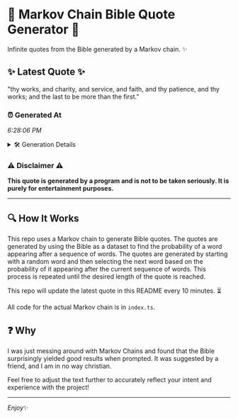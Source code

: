 # 📖 Markov Chain Bible Quote Generator 📖

Infinite quotes from the Bible generated by a Markov chain. ✨

## ✨ Latest Quote ✨
"thy works, and charity, and service, and faith, and thy patience, and thy works; and the last to be more than the first."

### ⏰ Generated At
*6:28:06 PM*

<details>
    <summary>🛠️ Generation Details</summary>
    <p>
        <strong>🌱 Seed:</strong> thy<br>
        <strong>🔄 Iterations:</strong> 22<br>
        <strong>📜 Context History:</strong><br>[ thy ]: works,<br>[ thy, works, ]: and<br>[ thy, works,, and ]: charity,<br>[ thy, works,, and, charity, ]: and<br>[ thy, works,, and, charity,, and ]: service,<br>[ thy, works,, and, charity,, and, service, ]: and<br>[ works,, and, charity,, and, service,, and ]: faith,<br>[ and, charity,, and, service,, and, faith, ]: and<br>[ charity,, and, service,, and, faith,, and ]: thy<br>[ and, service,, and, faith,, and, thy ]: patience,<br>[ service,, and, faith,, and, thy, patience, ]: and<br>[ and, faith,, and, thy, patience,, and ]: thy<br>[ faith,, and, thy, patience,, and, thy ]: works;<br>[ and, thy, patience,, and, thy, works; ]: and<br>[ thy, patience,, and, thy, works;, and ]: the<br>[ patience,, and, thy, works;, and, the ]: last<br>[ and, thy, works;, and, the, last ]: to<br>[ thy, works;, and, the, last, to ]: be<br>[ works;, and, the, last, to, be ]: more<br>[ and, the, last, to, be, more ]: than<br>[ the, last, to, be, more, than ]: the<br>[ last, to, be, more, than, the ]: first.<br>
    </p>
</details>

### ⚠️ Disclaimer ⚠️
**This quote is generated by a program and is not to be taken seriously. It is purely for entertainment purposes.**

---

## 🔍 How It Works

This repo uses a Markov chain to generate Bible quotes. The quotes are generated by using the Bible as a dataset to find the probability of a word appearing after a sequence of words. The quotes are generated by starting with a random word and then selecting the next word based on the probability of it appearing after the current sequence of words. This process is repeated until the desired length of the quote is reached.

This repo will update the latest quote in this README every 10 minutes. ⏳

All code for the actual Markov chain is in `index.ts`.

## ❓ Why

I was just messing around with Markov Chains and found that the Bible surprisingly yielded good results when prompted. 
It was suggested by a friend, and I am in no way christian.

Feel free to adjust the text further to accurately reflect your intent and experience with the project!

---

*Enjoy*✨
